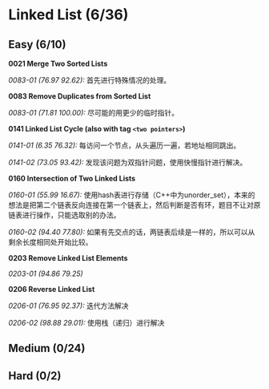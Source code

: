 # Linked List (6/36)

## Easy (6/10)

**0021 Merge Two Sorted Lists**

*0083-01 (76.97 92.62):* 首先进行特殊情况的处理。

**0083 Remove Duplicates from Sorted List**

*0083-01 (71.81 100.00):* 尽可能的用更少的临时指针。

**0141 Linked List Cycle (also with tag `<two pointers>`)**

*0141-01 (6.35 76.32):* 每访问一个节点，从头遍历一遍，若地址相同跳出。

*0141-02 (73.05 93.42):* 发现该问题为双指针问题，使用快慢指针进行解决。

**0160 Intersection of Two Linked Lists**

*0160-01 (55.99 16.67):* 使用hash表进行存储（C++中为unorder_set），本来的想法是把第二个链表反向连接在第一个链表上，然后判断是否有环，题目不让对原链表进行操作，只能选取别的办法。

*0160-02 (94.40 77.80):* 如果有先交点的话，两链表后续是一样的，所以可以从剩余长度相同处开始比较。

**0203 Remove Linked List Elements**

*0203-01 (94.86 79.25)*

**0206 Reverse Linked List**

*0206-01 (76.95 92.37):* 迭代方法解决

*0206-02 (98.88 29.01):* 使用栈（递归）进行解决

## Medium (0/24)

## Hard (0/2)
